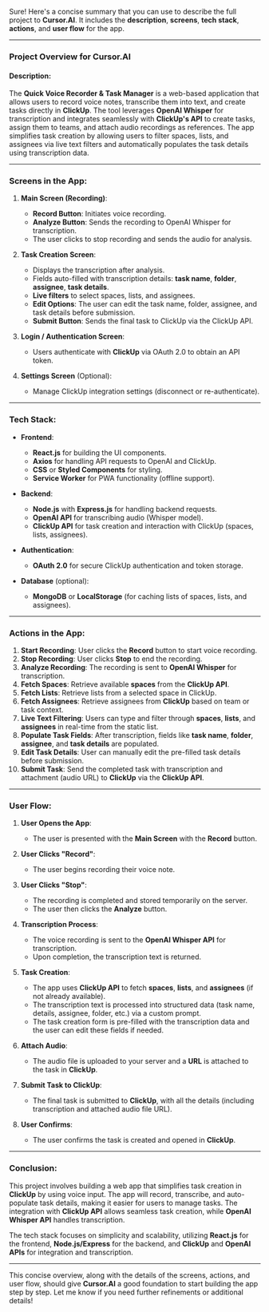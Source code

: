 Sure! Here's a concise summary that you can use to describe the full project to **Cursor.AI**. It includes the **description**, **screens**, **tech stack**, **actions**, and **user flow** for the app.

---

### **Project Overview for Cursor.AI**

#### **Description**:
The **Quick Voice Recorder & Task Manager** is a web-based application that allows users to record voice notes, transcribe them into text, and create tasks directly in **ClickUp**. The tool leverages **OpenAI Whisper** for transcription and integrates seamlessly with **ClickUp's API** to create tasks, assign them to teams, and attach audio recordings as references. The app simplifies task creation by allowing users to filter spaces, lists, and assignees via live text filters and automatically populates the task details using transcription data.

---

### **Screens in the App**:

1. **Main Screen (Recording)**:
   - **Record Button**: Initiates voice recording.
   - **Analyze Button**: Sends the recording to OpenAI Whisper for transcription.
   - The user clicks to stop recording and sends the audio for analysis.

2. **Task Creation Screen**:
   - Displays the transcription after analysis.
   - Fields auto-filled with transcription details: **task name**, **folder**, **assignee**, **task details**.
   - **Live filters** to select spaces, lists, and assignees.
   - **Edit Options**: The user can edit the task name, folder, assignee, and task details before submission.
   - **Submit Button**: Sends the final task to ClickUp via the ClickUp API.

3. **Login / Authentication Screen**:
   - Users authenticate with **ClickUp** via OAuth 2.0 to obtain an API token.

4. **Settings Screen** (Optional):
   - Manage ClickUp integration settings (disconnect or re-authenticate).

---

### **Tech Stack**:

- **Frontend**: 
  - **React.js** for building the UI components.
  - **Axios** for handling API requests to OpenAI and ClickUp.
  - **CSS** or **Styled Components** for styling.
  - **Service Worker** for PWA functionality (offline support).

- **Backend**:
  - **Node.js** with **Express.js** for handling backend requests.
  - **OpenAI API** for transcribing audio (Whisper model).
  - **ClickUp API** for task creation and interaction with ClickUp (spaces, lists, assignees).

- **Authentication**:
  - **OAuth 2.0** for secure ClickUp authentication and token storage.

- **Database** (optional):
  - **MongoDB** or **LocalStorage** (for caching lists of spaces, lists, and assignees).

---

### **Actions in the App**:

1. **Start Recording**: User clicks the **Record** button to start voice recording.
2. **Stop Recording**: User clicks **Stop** to end the recording.
3. **Analyze Recording**: The recording is sent to **OpenAI Whisper** for transcription.
4. **Fetch Spaces**: Retrieve available **spaces** from the **ClickUp API**.
5. **Fetch Lists**: Retrieve lists from a selected space in ClickUp.
6. **Fetch Assignees**: Retrieve assignees from **ClickUp** based on team or task context.
7. **Live Text Filtering**: Users can type and filter through **spaces**, **lists**, and **assignees** in real-time from the static list.
8. **Populate Task Fields**: After transcription, fields like **task name**, **folder**, **assignee**, and **task details** are populated.
9. **Edit Task Details**: User can manually edit the pre-filled task details before submission.
10. **Submit Task**: Send the completed task with transcription and attachment (audio URL) to **ClickUp** via the **ClickUp API**.

---

### **User Flow**:

1. **User Opens the App**:
   - The user is presented with the **Main Screen** with the **Record** button.
   
2. **User Clicks "Record"**:
   - The user begins recording their voice note.
   
3. **User Clicks "Stop"**:
   - The recording is completed and stored temporarily on the server.
   - The user then clicks the **Analyze** button.

4. **Transcription Process**:
   - The voice recording is sent to the **OpenAI Whisper API** for transcription.
   - Upon completion, the transcription text is returned.

5. **Task Creation**:
   - The app uses **ClickUp API** to fetch **spaces**, **lists**, and **assignees** (if not already available).
   - The transcription text is processed into structured data (task name, details, assignee, folder, etc.) via a custom prompt.
   - The task creation form is pre-filled with the transcription data and the user can edit these fields if needed.

6. **Attach Audio**:
   - The audio file is uploaded to your server and a **URL** is attached to the task in **ClickUp**.

7. **Submit Task to ClickUp**:
   - The final task is submitted to **ClickUp**, with all the details (including transcription and attached audio file URL).

8. **User Confirms**:
   - The user confirms the task is created and opened in **ClickUp**.

---

### **Conclusion**:

This project involves building a web app that simplifies task creation in **ClickUp** by using voice input. The app will record, transcribe, and auto-populate task details, making it easier for users to manage tasks. The integration with **ClickUp API** allows seamless task creation, while **OpenAI Whisper API** handles transcription.

The tech stack focuses on simplicity and scalability, utilizing **React.js** for the frontend, **Node.js/Express** for the backend, and **ClickUp** and **OpenAI APIs** for integration and transcription.

---

This concise overview, along with the details of the screens, actions, and user flow, should give **Cursor.AI** a good foundation to start building the app step by step. Let me know if you need further refinements or additional details!